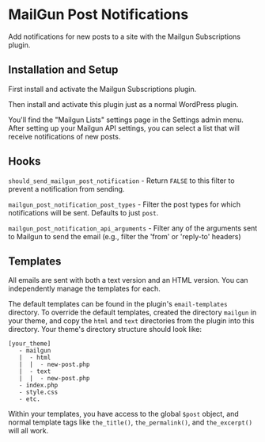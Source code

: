 # MailGun Post Notifications

Add notifications for new posts to a site with the Mailgun Subscriptions plugin.

## Installation and Setup

First install and activate the Mailgun Subscriptions plugin.

Then install and activate this plugin just as a normal WordPress plugin.

You'll find the "Mailgun Lists" settings page in the Settings admin menu. After setting up your Mailgun API settings, you can select a list that will receive notifications of new posts.

## Hooks

`should_send_mailgun_post_notification` - Return `FALSE` to this filter to prevent a notification from sending.

`mailgun_post_notification_post_types` - Filter the post types for which notifications will be sent. Defaults to just `post`.

`mailgun_post_notification_api_arguments` - Filter any of the arguments sent to Mailgun to send the email (e.g., filter the 'from' or 'reply-to' headers)

## Templates

All emails are sent with both a text version and an HTML version. You can independently manage the templates for each.

The default templates can be found in the plugin's `email-templates` directory. To override the default templates, created the directory `mailgun` in your theme, and copy the `html` and `text` directories from the plugin into this directory. Your theme's directory structure should look like:

```
[your_theme]
   - mailgun
   |  - html
   |  |  - new-post.php
   |  - text
   |  |  - new-post.php
   - index.php
   - style.css
   - etc.
```

Within your templates, you have access to the global `$post` object, and normal template tags like `the_title()`, `the_permalink()`, and `the_excerpt()` will all work.
